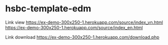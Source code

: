 # hsbc-template-edm

Link view
https://ex-demo-300x250-1.herokuapp.com/source/index_vn.html
https://ex-demo-300x250-1.herokuapp.com/source/index_en.html

Link download
https://ex-demo-300x250-1.herokuapp.com/download.php

